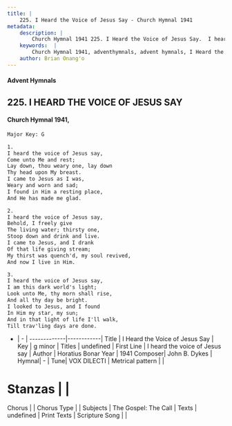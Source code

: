 ```yaml
---
title: |
    225. I Heard the Voice of Jesus Say - Church Hymnal 1941
metadata:
    description: |
        Church Hymnal 1941 225. I Heard the Voice of Jesus Say.  I heard the voice of Jesus say, Come unto Me and rest; Lay down, thou weary one, lay down Thy head upon My breast. I came to Jesus as I was, Weary and worn and sad; I found in Him a resting place, And He has made me glad.  
    keywords:  |
        Church Hymnal 1941, adventhymnals, advent hymnals, I Heard the Voice of Jesus Say, I heard the voice of Jesus say. 
    author: Brian Onang'o
---
```


#### Advent Hymnals
## 225. I HEARD THE VOICE OF JESUS SAY
####  Church Hymnal 1941,

```txt
Major Key: G

1.
I heard the voice of Jesus say,
Come unto Me and rest;
Lay down, thou weary one, lay down
Thy head upon My breast.
I came to Jesus as I was,
Weary and worn and sad;
I found in Him a resting place,
And He has made me glad.

2.
I heard the voice of Jesus say,
Behold, I freely give
The living water; thirsty one,
Stoop down and drink and live.
I came to Jesus, and I drank
Of that life giving stream;
My thirst was quench'd, my soul revived,
And now I live in Him.

3.
I heard the voice of Jesus say,
I am this dark world's light;
Look unto Me, thy morn shall rise,
And all thy day be bright.
I looked to Jesus, and I found
In Him my star, my sun;
And in that light of life I'll walk,
Till trav'ling days are done.


```

- |   -  |
-------------|------------|
Title | I Heard the Voice of Jesus Say |
Key | g minor |
Titles | undefined |
First Line | I heard the voice of Jesus say |
Author | Horatius Bonar
Year | 1941
Composer| John B. Dykes |
Hymnal|  - |
Tune| VOX DILECTI |
Metrical pattern | |
# Stanzas |  |
Chorus |  |
Chorus Type |  |
Subjects | The Gospel: The Call |
Texts | undefined |
Print Texts | 
Scripture Song |  |
    
